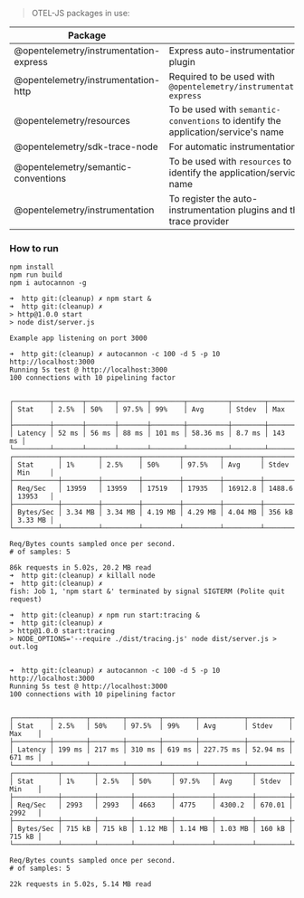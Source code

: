 > OTEL-JS packages in use:

| Package | |
| ----------- | ----------- |
| @opentelemetry/instrumentation-express | Express auto-instrumentation plugin |
| @opentelemetry/instrumentation-http | Required to be used with `@opentelemetry/instrumentation-express` |
| @opentelemetry/resources | To be used with `semantic-conventions` to identify the application/service's name |
| @opentelemetry/sdk-trace-node | For automatic instrumentation |
| @opentelemetry/semantic-conventions | To be used with `resources` to identify the application/service's name |
| @opentelemetry/instrumentation | To register the auto-instrumentation plugins and the trace provider |

### How to run

```console
npm install
npm run build
npm i autocannon -g
```

```console
➜  http git:(cleanup) ✗ npm start &
➜  http git:(cleanup) ✗
> http@1.0.0 start
> node dist/server.js

Example app listening on port 3000

➜  http git:(cleanup) ✗ autocannon -c 100 -d 5 -p 10 http://localhost:3000
Running 5s test @ http://localhost:3000
100 connections with 10 pipelining factor


┌─────────┬───────┬───────┬───────┬────────┬──────────┬────────┬────────┐
│ Stat    │ 2.5%  │ 50%   │ 97.5% │ 99%    │ Avg      │ Stdev  │ Max    │
├─────────┼───────┼───────┼───────┼────────┼──────────┼────────┼────────┤
│ Latency │ 52 ms │ 56 ms │ 88 ms │ 101 ms │ 58.36 ms │ 8.7 ms │ 143 ms │
└─────────┴───────┴───────┴───────┴────────┴──────────┴────────┴────────┘
┌───────────┬─────────┬─────────┬─────────┬─────────┬─────────┬────────┬─────────┐
│ Stat      │ 1%      │ 2.5%    │ 50%     │ 97.5%   │ Avg     │ Stdev  │ Min     │
├───────────┼─────────┼─────────┼─────────┼─────────┼─────────┼────────┼─────────┤
│ Req/Sec   │ 13959   │ 13959   │ 17519   │ 17935   │ 16912.8 │ 1488.6 │ 13953   │
├───────────┼─────────┼─────────┼─────────┼─────────┼─────────┼────────┼─────────┤
│ Bytes/Sec │ 3.34 MB │ 3.34 MB │ 4.19 MB │ 4.29 MB │ 4.04 MB │ 356 kB │ 3.33 MB │
└───────────┴─────────┴─────────┴─────────┴─────────┴─────────┴────────┴─────────┘

Req/Bytes counts sampled once per second.
# of samples: 5

86k requests in 5.02s, 20.2 MB read
➜  http git:(cleanup) ✗ killall node
➜  http git:(cleanup) ✗
fish: Job 1, 'npm start &' terminated by signal SIGTERM (Polite quit request)
```

```console
➜  http git:(cleanup) ✗ npm run start:tracing &
➜  http git:(cleanup) ✗
> http@1.0.0 start:tracing
> NODE_OPTIONS='--require ./dist/tracing.js' node dist/server.js > out.log


➜  http git:(cleanup) ✗ autocannon -c 100 -d 5 -p 10 http://localhost:3000
Running 5s test @ http://localhost:3000
100 connections with 10 pipelining factor


┌─────────┬────────┬────────┬────────┬────────┬───────────┬──────────┬────────┐
│ Stat    │ 2.5%   │ 50%    │ 97.5%  │ 99%    │ Avg       │ Stdev    │ Max    │
├─────────┼────────┼────────┼────────┼────────┼───────────┼──────────┼────────┤
│ Latency │ 199 ms │ 217 ms │ 310 ms │ 619 ms │ 227.75 ms │ 52.94 ms │ 671 ms │
└─────────┴────────┴────────┴────────┴────────┴───────────┴──────────┴────────┘
┌───────────┬────────┬────────┬─────────┬─────────┬─────────┬────────┬────────┐
│ Stat      │ 1%     │ 2.5%   │ 50%     │ 97.5%   │ Avg     │ Stdev  │ Min    │
├───────────┼────────┼────────┼─────────┼─────────┼─────────┼────────┼────────┤
│ Req/Sec   │ 2993   │ 2993   │ 4663    │ 4775    │ 4300.2  │ 670.01 │ 2992   │
├───────────┼────────┼────────┼─────────┼─────────┼─────────┼────────┼────────┤
│ Bytes/Sec │ 715 kB │ 715 kB │ 1.12 MB │ 1.14 MB │ 1.03 MB │ 160 kB │ 715 kB │
└───────────┴────────┴────────┴─────────┴─────────┴─────────┴────────┴────────┘

Req/Bytes counts sampled once per second.
# of samples: 5

22k requests in 5.02s, 5.14 MB read
```
